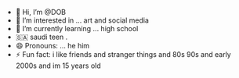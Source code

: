 - 👋 Hi, I’m @DOB
- 👀 I’m interested in ... art and social media
- 🌱 I’m currently learning ... high school
- 🇸🇦 saudi teen .
- 😄 Pronouns: ... he him 
- ⚡ Fun fact: i like friends and stranger things  and 80s 90s and early 2000s and im 15 years old


<!---
Duudufcjucirri/Duudufcjucirri is a ✨ special ✨ repository because its `README.md` (this file) appears on your GitHub profile.
You can click the Preview link to take a look at your changes.
--->
